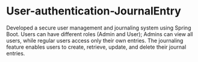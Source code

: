 ﻿# User-authentication-JournalEntry
Developed a secure user management and journaling system using Spring Boot. Users can have different roles (Admin and User); Admins can view all users, while regular users access only their own entries. The journaling feature enables users to create, retrieve, update, and delete their journal entries.
